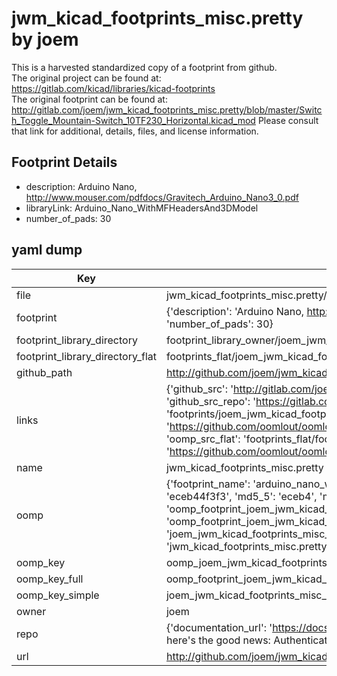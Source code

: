 # jwm_kicad_footprints_misc.pretty by joem  
This is a harvested standardized copy of a footprint from github.  
The original project can be found at:  
https://gitlab.com/kicad/libraries/kicad-footprints  
The original footprint can be found at:
http://gitlab.com/joem/jwm_kicad_footprints_misc.pretty/blob/master/Switch_Toggle_Mountain-Switch_10TF230_Horizontal.kicad_mod
Please consult that link for additional, details, files, and license information.  
## Footprint Details
* description: Arduino Nano, http://www.mouser.com/pdfdocs/Gravitech_Arduino_Nano3_0.pdf  
* libraryLink: Arduino_Nano_WithMFHeadersAnd3DModel  
* number_of_pads: 30  
## yaml dump  
| Key | Value |  
| --- | --- |  
| file | jwm_kicad_footprints_misc.pretty/Arduino_Nano_WithMFHeadersAnd3DModel.kicad_mod |  
| footprint | {'description': 'Arduino Nano, http://www.mouser.com/pdfdocs/Gravitech_Arduino_Nano3_0.pdf', 'libraryLink': 'Arduino_Nano_WithMFHeadersAnd3DModel', 'number_of_pads': 30} |  
| footprint_library_directory | footprint_library_owner/joem_jwm_kicad_footprints_misc.pretty |  
| footprint_library_directory_flat | footprints_flat/joem_jwm_kicad_footprints_misc_arduino_nano_withmfheadersand3dmodel/working |  
| github_path | http://github.com/joem/jwm_kicad_footprints_misc.pretty/blob/master/Arduino_Nano_WithMFHeadersAnd3DModel.kicad_mod |  
| links | {'github_src': 'http://gitlab.com/joem/jwm_kicad_footprints_misc.pretty/blob/master/Switch_Toggle_Mountain-Switch_10TF230_Horizontal.kicad_mod', 'github_src_repo': 'https://gitlab.com/kicad/libraries/kicad-footprints', 'oomp_bot': 'footprints/joem_jwm_kicad_footprints_misc_arduino_nano_withmfheadersand3dmodel/working', 'oomp_bot_github': 'https://github.com/oomlout/oomlout_oomp_footprint_bot/tree/main/footprints/joem_jwm_kicad_footprints_misc_arduino_nano_withmfheadersand3dmodel/working', 'oomp_src_flat': 'footprints_flat/footprints_flat/joem_jwm_kicad_footprints_misc_arduino_nano_withmfheadersand3dmodel/working', 'oomp_src_flat_github': 'https://github.com/oomlout/oomlout_oomp_footprint_src/tree/main/footprints_flat/joem_jwm_kicad_footprints_misc_arduino_nano_withmfheadersand3dmodel/working'} |  
| name | jwm_kicad_footprints_misc.pretty |  
| oomp | {'footprint_name': 'arduino_nano_withmfheadersand3dmodel', 'library_name': 'jwm_kicad_footprints_misc', 'md5': 'eceb44f3f3627d6300d0e600897d4f73', 'md5_10': 'eceb44f3f3', 'md5_5': 'eceb4', 'md5_6': 'eceb44', 'oomp_key': 'oomp_joem_jwm_kicad_footprints_misc_arduino_nano_withmfheadersand3dmodel', 'oomp_key_extra': 'oomp_footprint_joem_jwm_kicad_footprints_misc_arduino_nano_withmfheadersand3dmodel', 'oomp_key_full': 'oomp_footprint_joem_jwm_kicad_footprints_misc_arduino_nano_withmfheadersand3dmodel_eceb44', 'oomp_key_simple': 'joem_jwm_kicad_footprints_misc_arduino_nano_withmfheadersand3dmodel', 'original_filename': 'jwm_kicad_footprints_misc.pretty/Arduino_Nano_WithMFHeadersAnd3DModel.kicad_mod', 'owner_name': 'joem'} |  
| oomp_key | oomp_joem_jwm_kicad_footprints_misc_arduino_nano_withmfheadersand3dmodel |  
| oomp_key_full | oomp_footprint_joem_jwm_kicad_footprints_misc_arduino_nano_withmfheadersand3dmodel |  
| oomp_key_simple | joem_jwm_kicad_footprints_misc_arduino_nano_withmfheadersand3dmodel |  
| owner | joem |  
| repo | {'documentation_url': 'https://docs.github.com/rest/overview/resources-in-the-rest-api#rate-limiting', 'message': "API rate limit exceeded for 84.66.173.59. (But here's the good news: Authenticated requests get a higher rate limit. Check out the documentation for more details.)"} |  
| url | http://github.com/joem/jwm_kicad_footprints_misc.pretty |  

